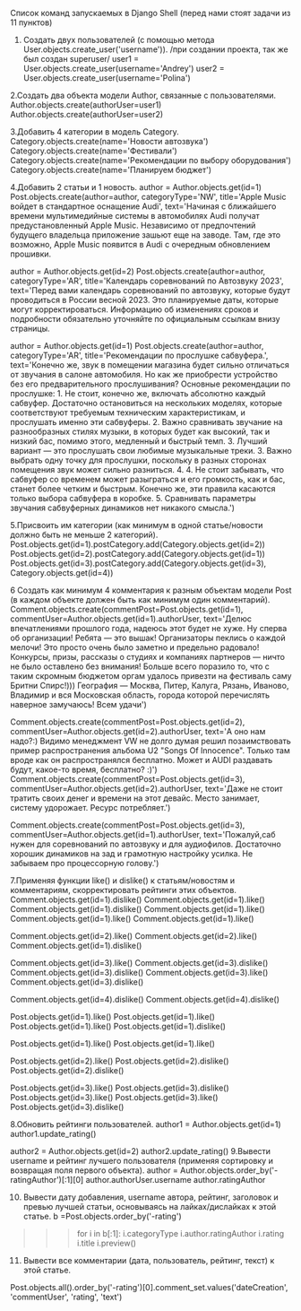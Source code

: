 Список команд запускаемых в Django Shell (перед нами стоят задачи из 11 пунктов)


1. Создать двух пользователей (с помощью метода User.objects.create_user('username')). /при создании проекта, так же был создан superuser/
user1 = User.objects.create_user(username='Andrey') user2 = User.objects.create_user(username='Polina')


2.Создать два объекта модели Author, связанные с пользователями.
Author.objects.create(authorUser=user1) Author.objects.create(authorUser=user2)


3.Добавить 4 категории в модель Category.
Category.objects.create(name='Новости автозвука') Category.objects.create(name='Фестивали')
Category.objects.create(name='Рекомендации по выбору оборудования') Category.objects.create(name='Планируем бюджет')


4.Добавить 2 статьи и 1 новость.
author = Author.objects.get(id=1) Post.objects.create(author=author,
categoryType='NW', title='Apple Music войдет в стандартное оснащение Audi', 
text='Начиная с ближайшего времени мультимедийные системы в автомобилях Audi получат предустановленный Apple Music. Независимо от 
предпочтений будущего владельца приложение зашьют еще на заводе. Там, где это возможно, Apple Music появится в Audi с очередным обновлением прошивки.

author = Author.objects.get(id=2) Post.objects.create(author=author,
categoryType='AR', title='Календарь соревнований по Автозвуку 2023', text='Перед вами календарь соревнований по автозвуку, которые будут проводиться в России весной 2023.
Это планируемые даты, которые могут корректироваться. Информацию об изменениях сроков и подробности обязательно уточняйте по официальным ссылкам внизу страницы.

author = Author.objects.get(id=1) Post.objects.create(author=author,
categoryType='AR', title='Рекомендации по прослушке сабвуфера.', text='Конечно же, звук в помещении магазина будет сильно отличаться от звучания в салоне автомобиля.
Но как же приобрести устройство без его предварительного прослушивания? Основные рекомендации по прослушке: 1. Не стоит, конечно же, включать абсолютно каждый сабвуфер.
Достаточно остановиться на нескольких моделях, которые соответствуют требуемым техническим характеристикам, и прослушать именно эти сабвуферы. 
   2. Важно сравнивать звучание на разнообразных стилях музыки, в которых будет как высокий, так и низкий бас, помимо этого, медленный и быстрый темп. 
   3. Лучший вариант — это прослушать свои любимые музыкальные треки. 3. Важно выбрать одну точку для прослушки, поскольку в разных сторонах помещения звук может сильно разниться.
   4.  4. Не стоит забывать, что сабвуфер со временем может разыграться и его громкость, как и бас, станет более четким и быстрым. Конечно же, эти правила касаются только выбора сабвуфера в коробке.
   5.   Сравнивать параметры звучания сабвуферных динамиков нет никакого смысла.')


5.Присвоить им категории (как минимум в одной статье/новости должно быть не меньше 2 категорий).
Post.objects.get(id=1).postCategory.add(Category.objects.get(id=2)) Post.objects.get(id=2).postCategory.add(Category.objects.get(id=1))
Post.objects.get(id=3).postCategory.add(Category.objects.get(id=3), Category.objects.get(id=4))


6 Создать как минимум 4 комментария к разным объектам модели Post (в каждом объекте должен быть как минимум один комментарий).
Comment.objects.create(commentPost=Post.objects.get(id=1), commentUser=Author.objects.get(id=1).authorUser, text='Делюс впечатлениями прошлого года, надеюсь этот будет не хуже. 
Ну сперва об организации! Ребята — это вышак! Организаторы пеклись о каждой мелочи! Это просто очень было заметно и предельно радовало! Конкурсы, призы, 
рассказы о студиях и компаниях партнеров — ничто не было оставлено без внимания! Больше всего поразило то, что с таким скромным бюджетом оргам удалось привезти на фестиваль саму Бритни Спирс!)))
География — Москва, Питер, Калуга, Рязань, Иваново, Владимир и вся Московская область, города которой перечислять наверное замучаюсь! Всем удачи')

Comment.objects.create(commentPost=Post.objects.get(id=2), commentUser=Author.objects.get(id=2).authorUser, text='А оно нам надо?:) Видимо менеджмент
VW не долго думая решил позаимствовать пример распространения альбома U2 "Songs Of Innocence". Только там вроде как он распространялся бесплатно. Может и AUDI раздавать будут, какое-то время, бесплатно? :)')
Comment.objects.create(commentPost=Post.objects.get(id=3), commentUser=Author.objects.get(id=2).authorUser, text='Даже не стоит тратить своих денег и времени на этот девайс. Место занимает, систему удорожает. Ресурс потребляет.')

Comment.objects.create(commentPost=Post.objects.get(id=3), commentUser=Author.objects.get(id=1).authorUser, text='Пожалуй,саб нужен для соревнований по автозвуку и для аудиофилов. 
Достаточно хорошик динамиков на зад и грамотную настройку усилка. Не забываем про процессорную голову.')


7.Применяя функции like() и dislike() к статьям/новостям и комментариям, скорректировать рейтинги этих объектов.
Comment.objects.get(id=1).dislike() Comment.objects.get(id=1).like() Comment.objects.get(id=1).dislike() Comment.objects.get(id=1).like() Comment.objects.get(id=1).like() Comment.objects.get(id=1).like()

Comment.objects.get(id=2).like() Comment.objects.get(id=2).like() Comment.objects.get(id=1).dislike()

Comment.objects.get(id=3).like() Comment.objects.get(id=3).dislike() Comment.objects.get(id=3).dislike() Comment.objects.get(id=3).like() Comment.objects.get(id=3).dislike()

Comment.objects.get(id=4).dislike() Comment.objects.get(id=4).dislike()

Post.objects.get(id=1).like() Post.objects.get(id=1).like() Post.objects.get(id=1).like() Post.objects.get(id=1).dislike()

Post.objects.get(id=1).like() Post.objects.get(id=1).like()

Post.objects.get(id=2).like() Post.objects.get(id=2).dislike() Post.objects.get(id=2).dislike()

Post.objects.get(id=3).like() Post.objects.get(id=3).dislike() Post.objects.get(id=3).like() Post.objects.get(id=3).like() Post.objects.get(id=3).dislike()

8.Обновить рейтинги пользователей.
author1 = Author.objects.get(id=1) author1.update_rating()

author2 = Author.objects.get(id=2) author2.update_rating()
9.Вывести username и рейтинг лучшего пользователя (применяя сортировку и возвращая поля первого объекта).
author = Author.objects.order_by('-ratingAuthor')[:1][0] author.authorUser.username author.ratingAuthor

10. Вывести дату добавления, username автора, рейтинг, заголовок и превью лучшей статьи, основываясь на лайках/дислайках к этой статье.
b =Post.objects.order_by('-rating')
>>> for i in b[:1]:
        i.categoryType
        i.author.ratingAuthor
        i.rating
        i.title
        i.preview()


11. Вывести все комментарии (дата, пользователь, рейтинг, текст) к этой статье.

Post.objects.all().order_by('-rating')[0].comment_set.values('dateCreation', 'commentUser', 'rating', 'text')
